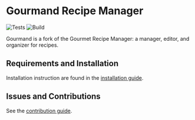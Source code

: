 # Gourmand Recipe Manager

![Tests](https://github.com/GourmandRecipeManager/gourmand/workflows/Tests/badge.svg) ![Build](https://github.com/GourmandRecipeManager/gourmand/workflows/Build/badge.svg)

Gourmand is a fork of the Gourmet Recipe Manager: a manager, editor, and organizer for recipes.  

## Requirements and Installation

Installation instruction are found in the [installation guide](docs/installation.md).

## Issues and Contributions

See the [contribution guide](docs/contributing.md).
